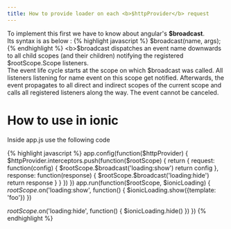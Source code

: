 ```yaml
---
title: How to provide loader on each <b>$httpProvider</b> request
---
```

To implement this first we have to know about angular's <b>$broadcast</b>.<br>
Its syntax is as below :
  {% highlight javascript %}
    $broadcast(name, args);
  {% endhighlight %}
<b>$broadcast</b> dispatches an event name downwards to all child scopes (and their children) notifying the registered $rootScope.Scope listeners.<br>
The event life cycle starts at the scope on which $broadcast was called. All listeners listening for name event on this scope get notified. Afterwards, the event propagates to all direct and indirect scopes of the current scope and calls all registered listeners along the way. The event cannot be canceled.
<br>
<h1>How to use in ionic</h1>
Inside app.js use the following code

{% highlight javascript %}
app.config(function($httpProvider) {
  $httpProvider.interceptors.push(function($rootScope) {
    return {
      request: function(config) {
        $rootScope.$broadcast('loading:show')
        return config
      },
      response: function(response) {
        $rootScope.$broadcast('loading:hide')
        return response
      }
    }
  })
})
app.run(function($rootScope, $ionicLoading) {
  $rootScope.$on('loading:show', function() {
    $ionicLoading.show({template: 'foo'})
  })

  $rootScope.$on('loading:hide', function() {
    $ionicLoading.hide()
  })
})
{% endhighlight %}